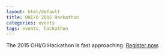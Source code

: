 ```yaml
---
layout: html/default
title: OHI/O 2015 Hackathon
categories: events
tags: events, hackathon
---
```


The 2015 OHI/O Hackathon is fast approaching. [Register now](http://hack.osu.edu/).

